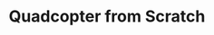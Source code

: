 ---
layout: page
title: Quadcopter from Scratch
description: Making a quadcopter from scratch, PCB design, assembly, and embedded software (C++) for stable flight control.
img: assets/img/projects/quadcopter.png
redirect: https://github.com/Girish-Krishnan/Quadcopter
importance: 8
category: Robotics
---